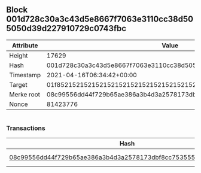 ## Block 001d728c30a3c43d5e8667f7063e3110cc38d505050d39d227910729c0743fbc

Attribute | Value
--- | ---
Height | 17629
Hash | 001d728c30a3c43d5e8667f7063e3110cc38d505050d39d227910729c0743fbc
Timestamp | 2021-04-16T06:34:42+00:00
Target | 01f8521521521521521521521521521521521521521521521521521521521521
Merke root | 08c99556dd44f729b65ae386a3b4d3a2578173dbf8cc753555c7fc3a410e92a5
Nonce | 81423776

```

```

### Transactions

Hash | Amount
--- | ---
[08c99556dd44f729b65ae386a3b4d3a2578173dbf8cc753555c7fc3a410e92a5](08c99556dd44f729b65ae386a3b4d3a2578173dbf8cc753555c7fc3a410e92a5.md) | 10.00000000 SKEPTI 
